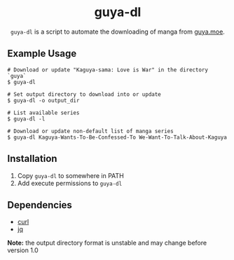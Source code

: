 <div align="center">

# guya-dl

`guya-dl` is a script to automate the downloading of manga from [guya.moe](https://guya.moe).

</div>

## Example Usage
```shell
# Download or update "Kaguya-sama: Love is War" in the directory `guya`
$ guya-dl

# Set output directory to download into or update
$ guya-dl -o output_dir

# List available series
$ guya-dl -l

# Download or update non-default list of manga series
$ guya-dl Kaguya-Wants-To-Be-Confessed-To We-Want-To-Talk-About-Kaguya
```

## Installation
1. Copy `guya-dl` to somewhere in PATH
2. Add execute permissions to `guya-dl`

## Dependencies
- [curl](https://curl.se)
- [jq](https://stedolan.github.io/jq/)

**Note:** the output directory format is unstable and may change before version 1.0

